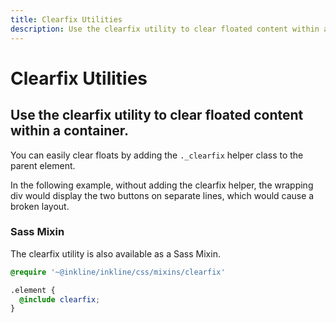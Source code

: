 ```yaml
---
title: Clearfix Utilities
description: Use the clearfix utility to clear floated content within a container. 
---
```


<script setup>
import * as examples from '../../../../examples/utilities/clearfix'
</script>

# Clearfix Utilities

## Use the clearfix utility to clear floated content within a container. 

You can easily clear floats by adding the `._clearfix` helper class to the parent element.

In the following example, without adding the clearfix helper, the wrapping div would display the two buttons on separate lines, which would cause a broken layout.

<example type="clearfix" :component="examples.ClearfixBasicExample" :html="examples.ClearfixBasicExampleHTML"></example>

### Sass Mixin
The clearfix utility is also available as a Sass Mixin.

~~~scss
@require '~@inkline/inkline/css/mixins/clearfix'

.element {
  @include clearfix;
}
~~~
